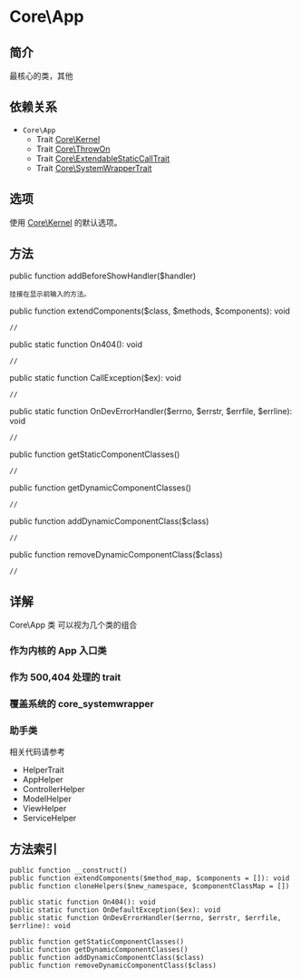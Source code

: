 # Core\App

## 简介
最核心的类，其他
## 依赖关系
+ `Core\App` 
    + Trait [Core\Kernel](Core-Kernel.md)
    + Trait [Core\ThrowOn](Core-ThrowOn.md)
    + Trait [Core\ExtendableStaticCallTrait](Core-ExtendableStaticCallTrait.md)
    + Trait [Core\SystemWrapperTrait](Core-SystemWrapperTrait.md)

## 选项
使用 [Core\Kernel](Core-Kernel.md) 的默认选项。

## 方法
public function addBeforeShowHandler($handler)

    挂接在显示前输入的方法。
public function extendComponents($class, $methods, $components): void

    //
public static function On404(): void

    //
public static function CallException($ex): void

    //
public static function OnDevErrorHandler($errno, $errstr, $errfile, $errline): void


    //
public function getStaticComponentClasses()

    //
public function getDynamicComponentClasses()

    //
public function addDynamicComponentClass($class)

    //
public function removeDynamicComponentClass($class)

    //

## 详解
Core\App 类 可以视为几个类的组合

### 作为内核的 App 入口类

### 作为 500,404 处理的 trait

### 覆盖系统的 core_systemwrapper

### 助手类
相关代码请参考 
 + HelperTrait
 + AppHelper
 + ControllerHelper
 + ModelHelper
 + ViewHelper
 + ServiceHelper

 
 ## 方法索引


    public function __construct()
    public function extendComponents($method_map, $components = []): void
    public function cloneHelpers($new_namespace, $componentClassMap = [])
    
    public static function On404(): void
    public static function OnDefaultException($ex): void
    public static function OnDevErrorHandler($errno, $errstr, $errfile, $errline): void

    public function getStaticComponentClasses()
    public function getDynamicComponentClasses()
    public function addDynamicComponentClass($class)
    public function removeDynamicComponentClass($class)